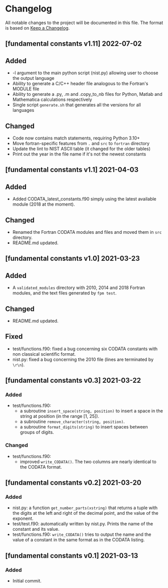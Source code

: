 # Changelog
All notable changes to the project will be documented in this file.
The format is based on [Keep a Changelog](https://keepachangelog.com/en/1.0.0/).

## [fundamental constants v1.11] 2022-07-02

## Added
- -l argument to the main python script (nist.py) allowing user to choose the output language
- Ability to generate a C/C++ header file analogous to the Fortran's MODULE file
- Ability to generate a .py, .m and .copy_to_nb files for Python, Matlab and Mathematica calculations respectively
- Single script `generate.sh` that generates all the versions for all languages

## Changed
- Code now contains match statements, requiring Python 3.10+
- Move fortran-specific features from `.` and `src` to `fortran` directory
- Update the lint to NIST ASCII table (it changed for the older tables)
- Print out the year in the file name if it's not the newest constants
## [fundamental constants v1.1] 2021-04-03

## Added
- Added CODATA_latest_constants.f90 simply using the latest available module (2018 at the moment).

## Changed
- Renamed the Fortran CODATA modules and files and moved them in `src` directory.
- README.md updated.


## [fundamental constants v1.0] 2021-03-23

## Added
- A `validated_modules` directory with 2010, 2014 and 2018 Fortran modules, and the text files generated by `fpm test`.

## Changed
- README.md updated.

## Fixed
- test/functions.f90: fixed a bug concerning six CODATA constants with non classical scientific format.
- nist.py: fixed a bug concerning the 2010 file (lines are terminated by `\r\n`).


## [fundamental constants v0.3] 2021-03-22

### Added
- test/functions.f90:
    - a subroutine `insert_space(string, position)` to insert a space in the string at position (in the range [1, 25]).
    - a subroutine `remove_character(string, position)`.
    - a subroutine `format_digits(string)` to insert spaces between groups of digits.

### Changed
- test/functions.f90:
    - improved `write_CODATA()`. The two columns are nearly identical to the CODATA format.

    
## [fundamental constants v0.2] 2021-03-20

### Added
- nist.py: a function `get_number_parts(xstring)` that returns a tuple with the digits at the left and right of the decimal point, and the value of the exponent.
- test/test.f90: automatically written by nist.py. Prints the name of the constant and its value.
- test/functions.f90: `write_CODATA()` tries to output the name and the value of a constant in the same format as in the CODATA listing.


## [fundamental constants v0.1] 2021-03-13

### Added
- Initial commit.
